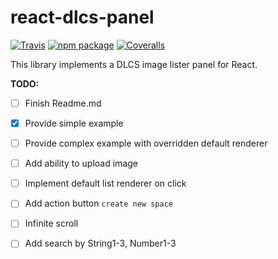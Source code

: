 # react-dlcs-panel

[![Travis][build-badge]][build]
[![npm package][npm-badge]][npm]
[![Coveralls][coveralls-badge]][coveralls]

This library implements a DLCS image lister panel for React.

**TODO:**

- [ ] Finish Readme.md
- [x] Provide simple example
- [ ] Provide complex example with overridden default renderer
- [ ] Add ability to upload image
- [ ] Implement default list renderer on click
- [ ] Add action button `create new space`
- [ ] Infinite scroll
- [ ] Add search by String1-3, Number1-3


[build-badge]: https://img.shields.io/travis/user/repo/master.png?style=flat-square
[build]: https://travis-ci.org/user/repo

[npm-badge]: https://img.shields.io/npm/v/npm-package.png?style=flat-square
[npm]: https://www.npmjs.org/package/npm-package

[coveralls-badge]: https://img.shields.io/coveralls/user/repo/master.png?style=flat-square
[coveralls]: https://coveralls.io/github/user/repo
